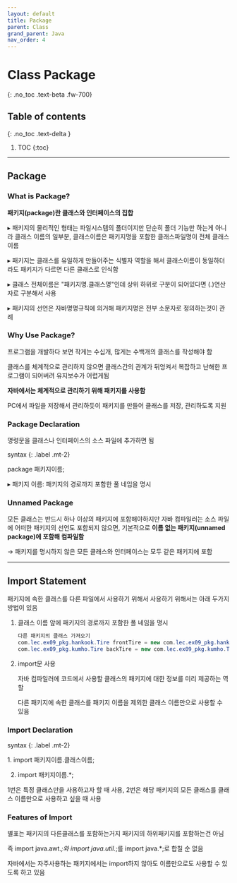 ```yaml
---
layout: default
title: Package
parent: Class
grand_parent: Java
nav_order: 4
---
```


# Class Package
{: .no_toc .text-beta .fw-700}

## Table of contents
{: .no_toc .text-delta }

1. TOC
{:toc}

---

## Package 

### What is Package?
 
**패키지(package)란 클래스와 인터페이스의 집합**

&#9656; 패키지의 물리적인 형태는 파일시스템의 폴더이지만 단순히 폴더 기능만 하는게 아니라 클래스 이름의 일부분, 클래스이름은 패키지명을 포함한 클래스파일명이 전체 클래스 이름

&#9656; 패키지는 클래스를 유일하게 만들어주는 식별자 역할을 해서 클래스이름이 동일하더라도 패키지가 다르면 다른 클래스로 인식함

&#9656; 클래스 전체이름은 "패키지명.클래스명"인데 상위 하위로 구분이 되어있다면 (.)연산자로 구분해서 사용

&#9656; 패키지의 선언은 자바명명규칙에 의거해 패키지명은 전부 소문자로 정의하는것이 관례

### Why Use Package?

프로그램을 개발하다 보면 작게는 수십개, 많게는 수백개의 클래스를 작성해야 함

클래스를 체계적으로 관리하지 않으면 클래스간의 관계가 뒤엉켜서 복잡하고 난해한 프로그램이 되어버려 유지보수가 어렵게됨

**자바에서는 체계적으로 관리하기 위해 패키지를 사용함**

PC에서 파일을 저장해서 관리하듯이 패키지를 만들어 클래스를 저장, 관리하도록 지원

### Package Declaration

명령문을 클래스나 인터페이스의 소스 파일에 추가하면 됨

syntax
{: .label .mt-2}
<div class="code-example" markdown="1">
package 패키지이름;

&#9656; 패키지 이름: 패키지의 경로까지 포함한 풀 네임을 명시
</div>

### Unnamed Package

모든 클래스는 반드시 하나 이상의 패키지에 포함해야하지만 자바 컴파일러는 소스 파일에 어떠한 패키지의 선언도 포함되지 않으면, 기본적으로 **이름 없는 패키지(unnamed package)에 포함해 컴파일함**

&#8594; 패키지를 명시하지 않은 모든 클래스와 인터페이스는 모두 같은 패키지에 포함

---

## Import Statement

패키지에 속한 클래스를 다른 파일에서 사용하기 위해서 사용하기 위해서는 아래 두가지 방법이 있음

1. 클래스 이름 앞에 패키지의 경로까지 포함한 풀 네임을 명시

    ```java
    다른 패키지의 클래스 가져오기
    com.lec.ex09_pkg.hankook.Tire frontTire = new com.lec.ex09_pkg.hankook.Tire();
    com.lec.ex09_pkg.kumho.Tire backTire = new com.lec.ex09_pkg.kumho.Tire();
    ```

2. import문 사용

    자바 컴파일러에 코드에서 사용할 클래스의 패키지에 대한 정보를 미리 제공하는 역할

    다른 패키지에 속한 클래스를 패키지 이름을 제외한 클래스 이름만으로 사용할 수 있음

### Import Declaration

syntax
{: .label .mt-2}
<div class="code-example" markdown="1">
1. import 패키지이름.클래스이름;

2. import 패키지이름.*;
</div>

1번은 특정 클래스만을 사용하고자 할 때 사용, 2번은 해당 패키지의 모든 클래스를 클래스 이름만으로 사용하고 싶을 때 사용

### Features of Import

별표는 패키지의 다른클래스를 포함하는거지 패키지의 하위패키지를 포함하는건 아님

즉 import java.awt.*;와 import java.util.*;를 import java.*;로 합칠 순 없음

자바에서는 자주사용하는 패키지에서는 import하지 않아도 이름만으로도 사용할 수 있도록 하고 있음
